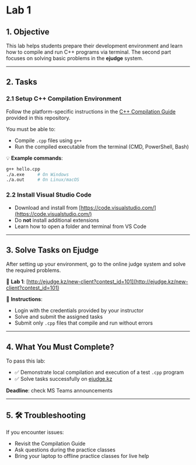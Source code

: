 # Lab 1

## 1. Objective

This lab helps students prepare their development environment and learn how to compile and run C++ programs via terminal. The second part focuses on solving basic problems in the **ejudge** system.

---

## 2. Tasks

### 2.1 Setup C++ Compilation Environment

Follow the platform-specific instructions in the [C++ Compilation Guide](../cpp%20compile%20guide.md) provided in this repository.

You must be able to:

- Compile `.cpp` files using `g++`
- Run the compiled executable from the terminal (CMD, PowerShell, Bash)

💡 **Example commands**:

```bash
g++ hello.cpp
./a.exe     # On Windows
./a.out     # On Linux/macOS
```

### 2.2 Install Visual Studio Code

- Download and install from [https://code.visualstudio.com/](https://code.visualstudio.com/)
- Do **not** install additional extensions
- Learn how to open a folder and terminal from VS Code

---

## 3. Solve Tasks on Ejudge

After setting up your environment, go to the online judge system and solve the required problems.

🔗 **Lab 1**: [http://ejudge.kz/new-client?contest_id=101](http://ejudge.kz/new-client?contest_id=101)

📝 **Instructions**:
- Login with the credentials provided by your instructor
- Solve and submit the assigned tasks
- Submit only `.cpp` files that compile and run without errors
---

## 4. What You Must Complete?

To pass this lab:

- ✅ Demonstrate local compilation and execution of a test `.cpp` program
- ✅ Solve tasks successfully on [ejudge.kz](http://ejudge.kz/new-client?contest_id=101)

**Deadline**: check MS Teams announcements

---

## 5. 🛠 Troubleshooting

If you encounter issues:

- Revisit the Compilation Guide
- Ask questions during the practice classes
- Bring your laptop to offline practice classes for live help


